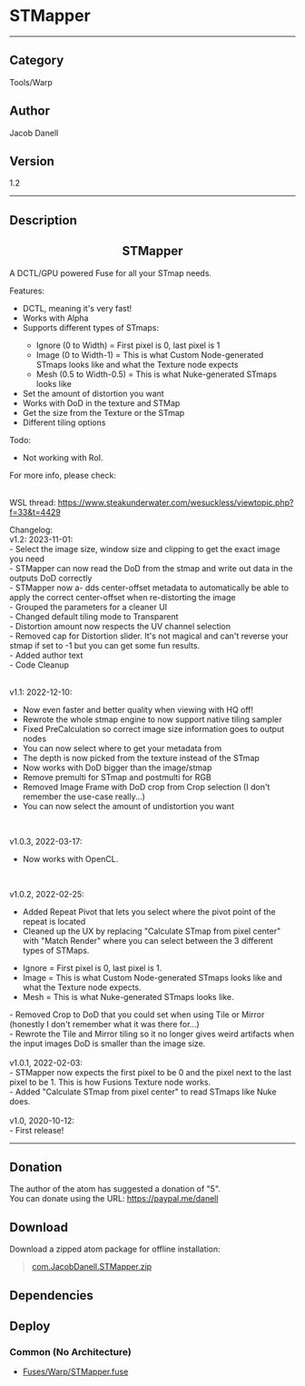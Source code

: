 # STMapper
___

## Category
Tools/Warp

## Author
Jacob Danell

## Version
1.2

___

## Description
<center><h2>STMapper</h2></center>
<p>A DCTL/GPU powered Fuse for all your STmap needs.</p>

<p>Features:
<ul>
<li>DCTL, meaning it's very fast!</li>
<li>Works with Alpha</li>
<li>Supports different types of STmaps:</li>
<ul>
<li>Ignore (0 to Width) = First pixel is 0, last pixel is 1</li>
<li>Image (0 to Width-1) = This is what Custom Node-generated STmaps looks like and what the Texture node expects</li>
<li>Mesh (0.5 to Width-0.5) = This is what Nuke-generated STmaps looks like</li>
</ul>
<li>Set the amount of distortion you want</li>
<li>Works with DoD in the texture and STMap</li>
<li>Get the size from the Texture or the STmap</li>
<li>Different tiling options</li>
</ul>
</p>

<p>Todo:
<ul>
<li>Not working with RoI.</li>
</ul>
</p>


<p>For more info, please check:</p>

<br>WSL thread: <a href="https://www.steakunderwater.com/wesuckless/viewtopic.php?f=33&t=4429">https://www.steakunderwater.com/wesuckless/viewtopic.php?f=33&t=4429</a></br>


<p>
Changelog:<br/>
v1.2: 2023-11-01:<br/>
- Select the image size, window size and clipping to get the exact image you need<br/>
- STMapper can now read the DoD from the stmap and write out data in the outputs DoD correctly<br/>
- STMapper now a- dds center-offset metadata to automatically be able to apply the correct center-offset when re-distorting the image<br/>
- Grouped the parameters for a cleaner UI<br/>
- Changed default tiling mode to Transparent<br/>
- Distortion amount now respects the UV channel selection<br/>
- Removed cap for Distortion slider. It's not magical and can't reverse your stmap if set to -1 but you can get some fun results.<br/>
- Added author text<br/>
- Code Cleanup<br/>
<br/>

v1.1: 2022-12-10:<br />
- Now even faster and better quality when viewing with HQ off!<br />
- Rewrote the whole stmap engine to now support native tiling sampler<br />
- Fixed PreCalculation so correct image size information goes to output nodes<br />
- You can now select where to get your metadata from<br />
- The depth is now picked from the texture instead of the STmap<br />
- Now works with DoD bigger than the image/stmap<br />
- Remove premulti for STmap and postmulti for RGB<br />
- Removed Image Frame with DoD crop from Crop selection (I don't remember the use-case really...)<br />
- You can now select the amount of undistortion you want<br />
<br />

v1.0.3, 2022-03-17:<br />
- Now works with OpenCL.<br />
<br />

v1.0.2, 2022-02-25:<br />
- Added Repeat Pivot that lets you select where the pivot point of the repeat is located<br />
- Cleaned up the UX by replacing "Calculate STmap from pixel center" with "Match Render" where you can select between the 3 different types of STMaps.
<ul>
<li>Ignore = First pixel is 0, last pixel is 1.</li>
<li>Image = This is what Custom Node-generated STmaps looks like and what the Texture node expects.</li>
<li>Mesh = This is what Nuke-generated STmaps looks like.</li>
</ul>
- Removed Crop to DoD that you could set when using Tile or Mirror (honestly I don't remember what it was there for...)<br />
- Rewrote the Tile and Mirror tiling so it no longer gives weird artifacts when the input images DoD is smaller than the image size.<br />

<br />
v1.0.1, 2022-02-03:<br />
- STMapper now expects the first pixel to be 0 and the pixel next to the last pixel to be 1. This is how Fusions Texture node works.<br />
- Added "Calculate STmap from pixel center" to read STmaps like Nuke does.<br />
<br />
v1.0, 2020-10-12:<br />
- First release!<br />
</p>

___

## Donation
The author of the atom has suggested a donation of "5".  
You can donate using the URL: <a href="https://paypal.me/danell">https://paypal.me/danell</a>

## Download

Download a zipped atom package for offline installation:
> [com.JacobDanell.STMapper.zip](https://gitlab.com/WeSuckLess/Reactor/-/archive/master/Reactor-master.zip?path=Atoms/com.JacobDanell.STMapper)  

## Dependencies

## Deploy

### Common (No Architecture)

<ul>
<li><a href="https://gitlab.com/WeSuckLess/Reactor/-/blob/master/Atoms/com.JacobDanell.STMapper/Fuses/Warp/STMapper.fuse?ref_type=heads">Fuses/Warp/STMapper.fuse</a></li>
</ul>
